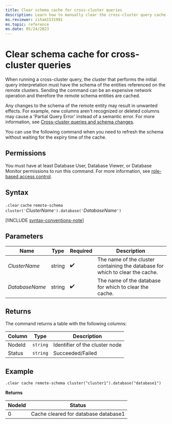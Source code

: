 ```yaml
---
title: Clear schema cache for cross-cluster queries
description: Learn how to manually clear the cross-cluster query cache.
ms.reviewer: ziham1531991
ms.topic: reference
ms.date: 05/24/2023
---
```


# Clear schema cache for cross-cluster queries

When running a cross-cluster query, the cluster that performs the initial query interpretation must have the schema of the entities referenced on the remote clusters. Sending the command can be an expensive network operation and therefore the remote schema entities are cached.

Any changes to the schema of the remote entity may result in unwanted effects. For example, new columns aren't recognized or deleted columns may cause a 'Partial Query Error' instead of a semantic error. For more information, see [Cross-cluster queries and schema changes](../concepts/cross-cluster-and-schema-changes.md).

You can use the following command when you need to refresh the schema without waiting for the expiry time of the cache.

## Permissions

You must have at least Database User, Database Viewer, or Database Monitor permissions to run this command. For more information, see [role-based access control](access-control/role-based-access-control.md).

## Syntax

`.clear` `cache` `remote-schema` `cluster('`*ClusterName*`').database('`*DatabaseName*`')`

[!INCLUDE [syntax-conventions-note](../../includes/syntax-conventions-note.md)]

## Parameters

|Name|Type|Required|Description|
|--|--|--|--|
|*ClusterName*|string| :heavy_check_mark:|The name of the cluster containing the database for which to clear the cache.|
|*DatabaseName*|string| :heavy_check_mark:|The name of the database for which to clear the cache.|

## Returns

The command returns a table with the following columns:

| Column | Type | Description |
|--|--|--|
| NodeId | `string` | Identifier of the cluster node |
| Status | `string` | Succeeded/Failed |

## Example

```kusto
.clear cache remote-schema cluster("cluster1").database("database1")
```

**Returns**

|NodeId|Status|
|---|---|
|0|Cache cleared for database database1
